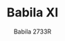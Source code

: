 ---
designer: Odo Fioravanti
description: "Babila%20XL%20fits%20harmoniously%20within%20a%20collection%20poised%20between%20tradition%20and%20innovation.%20An%20armchair%20with%20a%20polypropylene%20shell%20stands%20out%20for%20the%20large%20dimension%20of%20its%20seat%20and%20armrests.%20The%20upholstered%20removable%20lining%20may%20be%20cleaned%20with%20ease.%20%D8%2016%20mm%20tubular%20steel%20legs.%0A%0ABabila%20XL%20also%20comes%20in%20a%20version%20made%20entirely%20from%20recycled%20material%3A%2050%25%20from%20plastic%20material%20post-consumer%20waste%20and%2050%25%20from%20plastic%20material%20industrial%20waste.%20Babila%20XL%20%u201Crecycled%20grey%u201D%20is%20one%20of%20the%20first%20Pedrali%20products%20made%20from%20recycled%20polypropylene."
image_primary: img/Babila_2733R_04_zoom.jpg
image_secondary: img/Babila_2733R_05_zoom.jpg
manufacturer: Pedrali
href: https://www.pedrali.it/en/products/catalog/Armchair-BABILA-XL-2733R/
subtitle: Babila 2733R
title: Babila Xl
image_thumb: img/Babila_2733R_cover.jpg
tags: 
  - pedrali
  - chairs
category: chairs
slug: /manufacturers/pedrali/chairs/odo-fioravanti-babila-xl
---